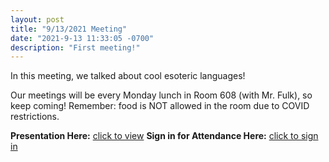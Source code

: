 ```yaml
---
layout: post
title: "9/13/2021 Meeting"
date: "2021-9-13 11:33:05 -0700"
description: "First meeting!"
---
```


In this meeting, we talked about cool esoteric languages!

Our meetings will be every Monday lunch in Room 608 (with Mr. Fulk), so keep coming! Remember: food is NOT allowed in the room due to COVID restrictions.

**Presentation Here:** [click to view](https://docs.google.com/presentation/d/1CDTaxzRmrgNi36eTfUDt--YqGQmx3mvdKBcg2Yhmadg/edit?usp=sharing)
**Sign in for Attendance Here:** [click to sign in](http://tinyurl.com/lhscs0913)

